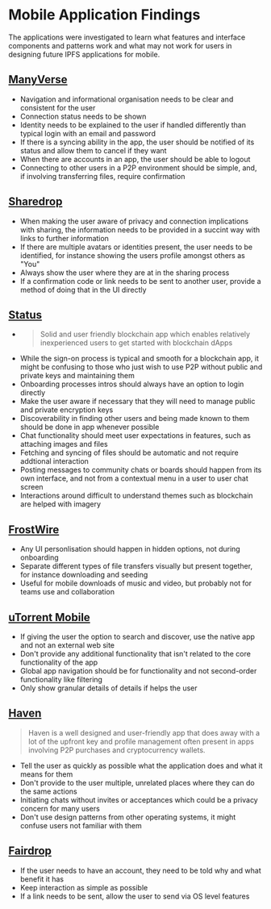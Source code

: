 # Mobile Application Findings

The applications were investigated to learn what features and interface components and patterns work and what may not work for users in designing future IPFS applications for mobile.

## [ManyVerse](mobile-survey-review-1/manyverse.md)

* Navigation and informational organisation needs to be clear and consistent for the user
* Connection status needs to be shown
* Identity needs to be explained to the user if handled differently than typical login with an email and password
* If there is a syncing ability in the app, the user should be notified of its status and allow them to cancel if they want
* When there are accounts in an app, the user should be able to logout
* Connecting to other users in a P2P environment should be simple, and, if involving transferring files, require confirmation

## [Sharedrop](mobile-survey-review-1/sharedrop.io.md)

* When making the user aware of privacy and connection implications with sharing, the information needs to be provided in a succint way with links to further information
* If there are multiple avatars or identities present, the user needs to be identified, for instance showing the users profile amongst others as "You"
* Always show the user where they are at in the sharing process
* If a confirmation code or link needs to be sent to another user, provide a method of doing that in the UI directly

## [Status](mobile-survey-review-1/status.md)

* > Solid and user friendly blockchain app which enables relatively inexperienced users to get started with blockchain dApps
* While the sign-on process is typical and smooth for a blockchain app, it might be confusing to those who just wish to use P2P without public and private keys and maintaining them
* Onboarding processes intros should always have an option to login directly
* Make the user aware if necessary that they will need to manage public and private encryption keys
* Discoverability in finding other users and being made known to them should be done in app whenever possible
* Chat functionality should meet user expectations in features, such as attaching images and files
* Fetching and syncing of files should be automatic and not require addtional interaction
* Posting messages to community chats or boards should happen from its own interface, and not from a contextual menu in a user to user chat screen
* Interactions around difficult to understand themes such as blockchain are helped with imagery

## [FrostWire](mobile-survey-review-1/frostwire.md)

* Any UI personlisation should happen in hidden options, not during onboarding
* Separate different types of file transfers visually but present together, for instance downloading and seeding
* Useful for mobile downloads of music and video, but probably not for teams use and collaboration

## [uTorrent Mobile](mobile-survey-review-1/utorrent-mobile.md)

* If giving the user the option to search and discover, use the native app and not an external web site
* Don't provide any additional functionality that isn't related to the core functionality of the app
* Global app navigation should be for functionality and not second-order functionality like filtering
* Only show granular details of details if helps the user

## [Haven](mobile-survey-review-1/haven.md)

> Haven is a well designed and user-friendly app that does away with a lot of the upfront key and profile management often present in apps involving P2P purchases and cryptocurrency wallets.

* Tell the user as quickly as possible what the application does and what it means for them
* Don't provide to the user multiple, unrelated places where they can do the same actions
* Initiating chats without invites or acceptances which could be a privacy concern for many users
* Don't use design patterns from other operating systems, it might confuse users not familiar with them

## [Fairdrop](mobile-survey-review-1/fairdrop.md)

* If the user needs to have an account, they need to be told why and what benefit it has
* Keep interaction as simple as possible
* If a link needs to be sent, allow the user to send via OS level features

